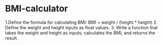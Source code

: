 # BMI-calculator
1.Define the formula for calculating BMI:
BMI = weight / (height * height) 
2. Define the weight and height inputs as float values. 
3. Write a function that takes the weight and height as inputs, calculates the BMI, and returns the result.
